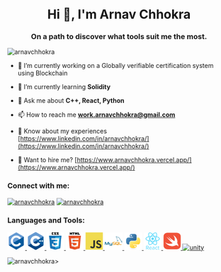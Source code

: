 <h1 align="center">Hi 👋, I'm Arnav Chhokra</h1>
<h3 align="center">On a path to discover what tools suit me the most.</h3>

<p align="left"> <img src="https://komarev.com/ghpvc/?username=arnavchhokra&label=Profile%20views&color=0e75b6&style=flat" alt="arnavchhokra" /> </p>

- 🔭 I’m currently working on a Globally verifiable certification system using Blockchain

- 🌱 I’m currently learning **Solidity**

- 💬 Ask me about **C++, React, Python**

- 📫 How to reach me **work.arnavchhokra@gmail.com**

- 📄 Know about my experiences [https://www.linkedin.com/in/arnavchhokra/](https://www.linkedin.com/in/arnavchhokra/)

- 📄 Want to hire me? [https://www.arnavchhokra.vercel.app/](https://www.arnavchhokra.vercel.app/)

<h3 align="left">Connect with me:</h3>
<p align="left">
<a href="https://www.linkedin.com/in/arnavchhokra/" target="blank"><img align="center" src="https://raw.githubusercontent.com/rahuldkjain/github-profile-readme-generator/master/src/images/icons/Social/linked-in-alt.svg" alt="arnavchhokra" height="30" width="40" /></a>
<a href="https://www.leetcode.com/arnavchhokra" target="blank"><img align="center" src="https://raw.githubusercontent.com/rahuldkjain/github-profile-readme-generator/master/src/images/icons/Social/leet-code.svg" alt="arnavchhokra" height="30" width="40" /></a>
</p>

<h3 align="left">Languages and Tools:</h3>
<p align="left"> <a href="https://www.cprogramming.com/" target="_blank" rel="noreferrer"> <img src="https://raw.githubusercontent.com/devicons/devicon/master/icons/c/c-original.svg" alt="c" width="40" height="40"/> </a> <a href="https://www.w3schools.com/cpp/" target="_blank" rel="noreferrer"> <img src="https://raw.githubusercontent.com/devicons/devicon/master/icons/cplusplus/cplusplus-original.svg" alt="cplusplus" width="40" height="40"/> </a> <a href="https://www.w3schools.com/css/" target="_blank" rel="noreferrer"> <img src="https://raw.githubusercontent.com/devicons/devicon/master/icons/css3/css3-original-wordmark.svg" alt="css3" width="40" height="40"/> </a> <a href="https://www.w3.org/html/" target="_blank" rel="noreferrer"> <img src="https://raw.githubusercontent.com/devicons/devicon/master/icons/html5/html5-original-wordmark.svg" alt="html5" width="40" height="40"/> </a> <a href="https://developer.mozilla.org/en-US/docs/Web/JavaScript" target="_blank" rel="noreferrer"> <img src="https://raw.githubusercontent.com/devicons/devicon/master/icons/javascript/javascript-original.svg" alt="javascript" width="40" height="40"/> </a> <a href="https://www.mysql.com/" target="_blank" rel="noreferrer"> <img src="https://raw.githubusercontent.com/devicons/devicon/master/icons/mysql/mysql-original-wordmark.svg" alt="mysql" width="40" height="40"/> </a> <a href="https://www.python.org" target="_blank" rel="noreferrer"> <img src="https://raw.githubusercontent.com/devicons/devicon/master/icons/python/python-original.svg" alt="python" width="40" height="40"/> </a> <a href="https://reactjs.org/" target="_blank" rel="noreferrer"> <img src="https://raw.githubusercontent.com/devicons/devicon/master/icons/react/react-original-wordmark.svg" alt="react" width="40" height="40"/> </a> <a href="https://developer.apple.com/swift/" target="_blank" rel="noreferrer"> <img src="https://raw.githubusercontent.com/devicons/devicon/master/icons/swift/swift-original.svg" alt="swift" width="40" height="40"/> </a> <a href="https://unity.com/" target="_blank" rel="noreferrer"> <img src="https://www.vectorlogo.zone/logos/unity3d/unity3d-icon.svg" alt="unity" width="40" height="40"/> </a> </p>

<p><img align="left" src="https://github-readme-stats.vercel.app/api/top-langs?username=arnavchhokra&show_icons=true&locale=en&layout=compact" alt="arnavchhokra" /></p>
>
